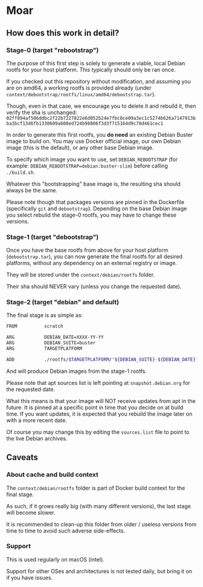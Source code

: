 # Moar

## How does this work in detail?

### Stage-0 (target "rebootstrap")

The purpose of this first step is solely to generate a viable, local Debian rootfs for your host platform.
This typically should only be ran once.

If you checked out this repository without modification, and assuming you are on amd64, a working rootfs is provided already (under `context/debootstrap/rootfs/linux/amd64/debootstrap.tar`).

Though, even in that case, we encourage you to delete it and rebuild it, then verify the sha is unchanged:
`02ff894af506ddbc2f22b7227822e6d052b24e7fbc8ce09a3ec1c5274b626a7147913bba3bcf13d6fb1330609a608ed724b98806f3d3f715164d9c70d461cec1`

In order to generate this first rootfs, you **do need** an existing Debian Buster image to build on.
You may use Docker official image, our own Debian image (this is the default), or any other base Debian image.

To specify which image you want to use, set `DEBIAN_REBOOTSTRAP` (for example: `DEBIAN_REBOOTSTRAP=debian:buster-slim`) before calling `./build.sh`.

Whatever this "bootstrapping" base image is, the resulting sha should always be the same.

Please note though that packages versions are pinned in the Dockerfile (specifically `git` and `debootstrap`).
Depending on the base Debian image you select rebuild the stage-0 rootfs, you may have to change these versions.

### Stage-1 (target "debootstrap")

Once you have the base rootfs from above for your host platform (`debootstrap.tar`), you can now generate the final rootfs for all desired platforms, without any dependency on an external registry or image.

They will be stored under the `context/debian/rootfs` folder.

Their sha should NEVER vary (unless you change the requested date).

### Stage-2 (target "debian" and default)

The final stage is as simple as:

```bash
FROM          scratch                                                                                                   AS debian

ARG           DEBIAN_DATE=XXXX-YY-YY
ARG           DEBIAN_SUITE=buster
ARG           TARGETPLATFORM

ADD           ./rootfs/$TARGETPLATFORM/"${DEBIAN_SUITE}-${DEBIAN_DATE}".tar /
```

And will produce Debian images from the stage-1 rootfs.

Please note that apt sources list is left pointing at `snapshot.debian.org` for the requested date.

What this means is that your image will NOT receive updates from apt in the future.
It is pinned at a specific point in time that you decide on at build time.
If you want updates, it is expected that you rebuild the image later on with a more recent date.

Of course you may change this by editing the `sources.list` file to point to the live Debian archives.

## Caveats

### About cache and build context

The `context/debian/rootfs` folder is part of Docker build context for the final stage.

As such, if it grows really big (with many different versions), the last stage will become slower.

It is recommended to clean-up this folder from older / useless versions from time to time to avoid such adverse side-effects.

### Support

This is used regularly on macOS (intel).

Support for other OSes and architectures is not tested daily, but bring it on if you have issues.

